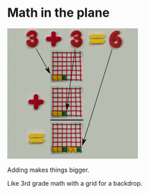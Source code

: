 # Math in the plane

![](../img/plane_t_detail_simple.png)

Adding makes things bigger.

Like 3rd grade math with a grid for a backdrop.
